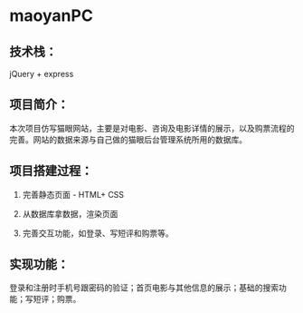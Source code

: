 # maoyanPC
技术栈：
---
jQuery + express

项目简介：
---
本次项目仿写猫眼网站，主要是对电影、咨询及电影详情的展示，以及购票流程的完善。网站的数据来源与自己做的猫眼后台管理系统所用的数据库。

项目搭建过程： 
---
 1. 完善静态页面 - HTML+ CSS

 2. 从数据库拿数据，渲染页面

 3. 完善交互功能，如登录、写短评和购票等。

实现功能：
---
登录和注册时手机号跟密码的验证；首页电影与其他信息的展示；基础的搜索功能；写短评；购票。
